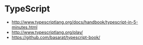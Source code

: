 # TypeScript

* http://www.typescriptlang.org/docs/handbook/typescript-in-5-minutes.html
* http://www.typescriptlang.org/play/
* https://github.com/basarat/typescript-book/